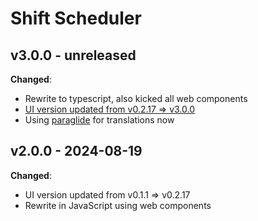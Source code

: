 # Shift Scheduler

## v3.0.0 - unreleased

**Changed**:

- Rewrite to typescript, also kicked all web components
- [UI version updated from v0.2.17 => v3.0.0](https://github.com/knackwurstking/ui/tree/9e93732126e0d350eb436606e188e0e0c5fdfd50)
- Using [paraglide](https://inlang.com/m/gerre34r/library-inlang-paraglideJs) for translations now

## v2.0.0 - 2024-08-19

**Changed**:

- UI version updated from v0.1.1 => v0.2.17
- Rewrite in JavaScript using web components
